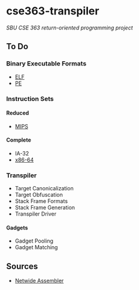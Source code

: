 # cse363-transpiler
*SBU CSE 363 return-oriented programming project*

## To Do
### Binary Executable Formats
- [ELF](https://wiki.osdev.org/ELF)
- [PE](https://wiki.osdev.org/PE)

### Instruction Sets
#### Reduced
- [MIPS](https://wiki.osdev.org/MIPS_Overview)

#### Complete
- IA-32
- [x86-64](https://wiki.osdev./org/X86-64_Instruction_Encoding)

### Transpiler
- Target Canonicalization
- Target Obfuscation
- Stack Frame Formats
- Stack Frame Generation
- Transpiler Driver

#### Gadgets
- Gadget Pooling
- Gadget Matching

## Sources
- [Netwide Assembler]()

